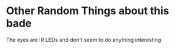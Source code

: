 # Other Random Things about this bade

The eyes are IR LEDs and don't seem to do anything interesting